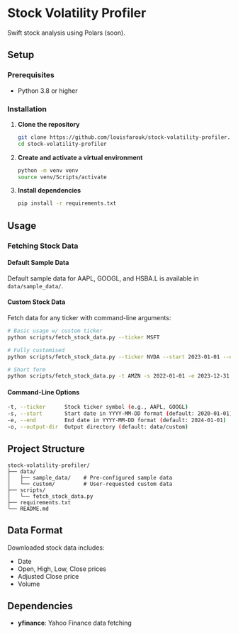 # Stock Volatility Profiler
Swift stock analysis using Polars (soon).

## Setup

### Prerequisites
- Python 3.8 or higher

### Installation
1. **Clone the repository**
   ```bash 
   git clone https://github.com/louisfarouk/stock-volatility-profiler.git
   cd stock-volatility-profiler
   ```

2. **Create and activate a virtual environment**
   ```bash 
   python -m venv venv
   source venv/Scripts/activate
   ```

3. **Install dependencies**
   ```bash
   pip install -r requirements.txt
   ```

## Usage

### Fetching Stock Data

#### Default Sample Data
Default sample data for AAPL, GOOGL, and HSBA.L is available in `data/sample_data/`.

#### Custom Stock Data
Fetch data for any ticker with command-line arguments:

```bash
# Basic usage w/ custom ticker
python scripts/fetch_stock_data.py --ticker MSFT

# Fully customised
python scripts/fetch_stock_data.py --ticker NVDA --start 2023-01-01 --end 2024-01-01 --output-dir data/my_stocks

# Short form
python scripts/fetch_stock_data.py -t AMZN -s 2022-01-01 -e 2023-12-31 -o data/tech_stocks
```

#### Command-Line Options
```bash
-t, --ticker      Stock ticker symbol (e.g., AAPL, GOOGL)
-s, --start       Start date in YYYY-MM-DD format (default: 2020-01-01)
-e, --end         End date in YYYY-MM-DD format (default: 2024-01-01)
-o, --output-dir  Output directory (default: data/custom)
```

## Project Structure
```
stock-volatility-profiler/
├── data/
│   ├── sample_data/    # Pre-configured sample data
│   └── custom/         # User-requested custom data
├── scripts/
│   └── fetch_stock_data.py
├── requirements.txt
└── README.md
```

## Data Format
Downloaded stock data includes:
- Date
- Open, High, Low, Close prices
- Adjusted Close price
- Volume

## Dependencies
- **yfinance**: Yahoo Finance data fetching